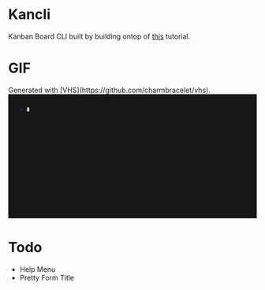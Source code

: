 # Kancli
Kanban Board CLI built by building ontop of
[this](https://www.youtube.com/watch?v=ZA93qgdLUzM&ab_channel=CharmCLI)
tutorial.

# GIF
<div>Generated with [VHS](https://github.com/charmbracelet/vhs).</div>
<picture>
  <img width="600" src="./demo.gif">
</picture>

# Todo
- Help Menu
- Pretty Form Title
